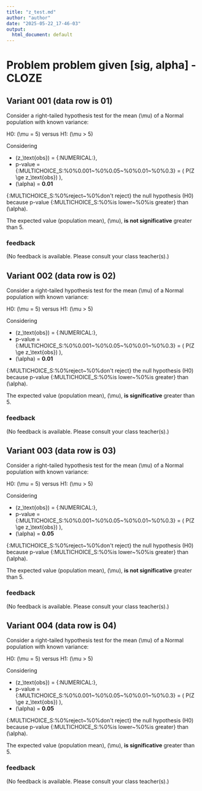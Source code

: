 ```yaml
---
title: "z_test.md"
author: "author"
date: "2025-05-22_17-46-03"
output:
  html_document: default
---
```


# Problem problem given [sig, alpha] - CLOZE


## Variant 001 (data row is 01)

Consider a right-tailed hypothesis test for the mean \(\mu\) of a Normal population with known variance:

H0: \(\mu = 5\) versus  H1: \(\mu > 5\)

Considering

* \(z_\text{obs}\) = {:NUMERICAL:},
* p-value = {:MULTICHOICE_S:%0%0.001\~%0%0.05\~%0%0.01\~%0%0.3} = \( P(Z \ge  z_\text{obs}) \),
* \(\alpha\) = **0.01**

{:MULTICHOICE_S:%0%reject\~%0%don't reject} the null hypothesis (H0) because p-value {:MULTICHOICE_S:%0%is lower\~%0%is greater} than \(\alpha\).

The expected value (population mean), \(\mu\), **is not significative** greater than 5.



### feedback


(No feedback is available. Please consult your class teacher(s).)




## Variant 002 (data row is 02)

Consider a right-tailed hypothesis test for the mean \(\mu\) of a Normal population with known variance:

H0: \(\mu = 5\) versus  H1: \(\mu > 5\)

Considering

* \(z_\text{obs}\) = {:NUMERICAL:},
* p-value = {:MULTICHOICE_S:%0%0.001\~%0%0.05\~%0%0.01\~%0%0.3} = \( P(Z \ge  z_\text{obs}) \),
* \(\alpha\) = **0.01**

{:MULTICHOICE_S:%0%reject\~%0%don't reject} the null hypothesis (H0) because p-value {:MULTICHOICE_S:%0%is lower\~%0%is greater} than \(\alpha\).

The expected value (population mean), \(\mu\), **is significative** greater than 5.



### feedback


(No feedback is available. Please consult your class teacher(s).)




## Variant 003 (data row is 03)

Consider a right-tailed hypothesis test for the mean \(\mu\) of a Normal population with known variance:

H0: \(\mu = 5\) versus  H1: \(\mu > 5\)

Considering

* \(z_\text{obs}\) = {:NUMERICAL:},
* p-value = {:MULTICHOICE_S:%0%0.001\~%0%0.05\~%0%0.01\~%0%0.3} = \( P(Z \ge  z_\text{obs}) \),
* \(\alpha\) = **0.05**

{:MULTICHOICE_S:%0%reject\~%0%don't reject} the null hypothesis (H0) because p-value {:MULTICHOICE_S:%0%is lower\~%0%is greater} than \(\alpha\).

The expected value (population mean), \(\mu\), **is not significative** greater than 5.



### feedback


(No feedback is available. Please consult your class teacher(s).)




## Variant 004 (data row is 04)

Consider a right-tailed hypothesis test for the mean \(\mu\) of a Normal population with known variance:

H0: \(\mu = 5\) versus  H1: \(\mu > 5\)

Considering

* \(z_\text{obs}\) = {:NUMERICAL:},
* p-value = {:MULTICHOICE_S:%0%0.001\~%0%0.05\~%0%0.01\~%0%0.3} = \( P(Z \ge  z_\text{obs}) \),
* \(\alpha\) = **0.05**

{:MULTICHOICE_S:%0%reject\~%0%don't reject} the null hypothesis (H0) because p-value {:MULTICHOICE_S:%0%is lower\~%0%is greater} than \(\alpha\).

The expected value (population mean), \(\mu\), **is significative** greater than 5.



### feedback


(No feedback is available. Please consult your class teacher(s).)


